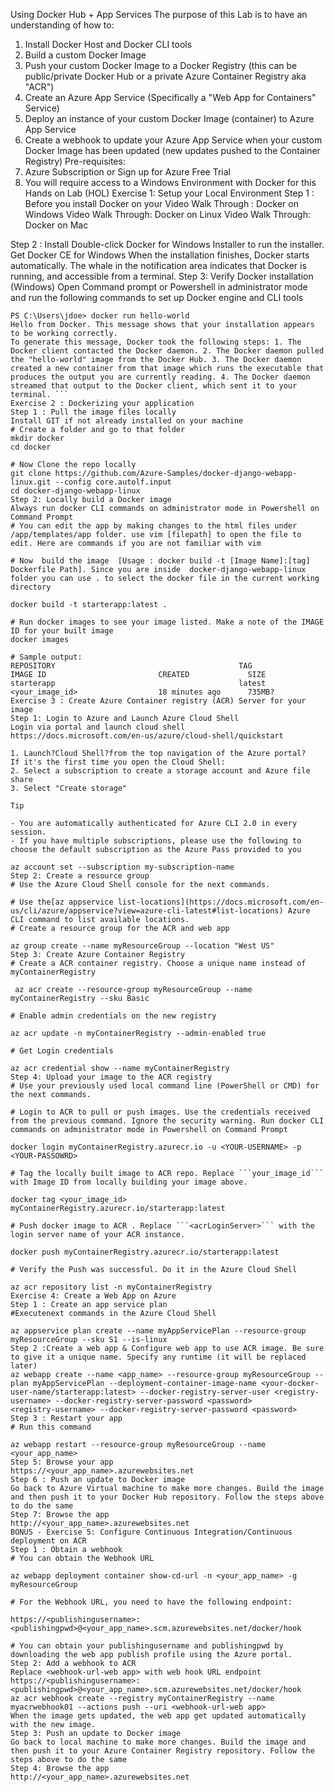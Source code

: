 Using Docker Hub + App Services 
The purpose of this Lab is to have an understanding of how to: 
1. Install Docker Host and Docker CLI tools 
2. Build a custom Docker Image 
3. Push your custom Docker Image to a Docker Registry (this can be public/private Docker Hub or a private Azure Container Registry aka "ACR") 
4. Create an Azure App Service (Specifically a "Web App for Containers" Service) 
5. Deploy an instance of your custom Docker Image (container) to Azure App Service 
6. Create a webhook to update your Azure App Service when your custom Docker Image has been updated (new updates pushed to the Container Registry)
Pre-requisites:
1.	Azure Subscription or Sign up for Azure Free Trial
2.	You will require access to a Windows Environment with Docker for this Hands on Lab (HOL)
Exercise 1: Setup your Local Environment
Step 1 : Before you install Docker on your
Video Walk Through : Docker on Windows
Video Walk Through: Docker on Linux
Video Walk Through: Docker on Mac




Step 2 : Install
Double-click Docker for Windows Installer to run the installer.
Get Docker CE for Windows
When the installation finishes, Docker starts automatically. The whale in the notification area indicates that Docker is running, and accessible from a terminal.
Step 3: Verify Docker installation (Windows)
Open Command prompt or Powershell in administrator mode and run the following commands to set up Docker engine and CLI tools
``` PS C:\Users\jdoe> docker --version Docker version 17.03.0-ce, build 60ccb22
PS C:\Users\jdoe> docker run hello-world
Hello from Docker. This message shows that your installation appears to be working correctly.
To generate this message, Docker took the following steps: 1. The Docker client contacted the Docker daemon. 2. The Docker daemon pulled the "hello-world" image from the Docker Hub. 3. The Docker daemon created a new container from that image which runs the executable that produces the output you are currently reading. 4. The Docker daemon streamed that output to the Docker client, which sent it to your terminal. ```
Exercise 2 : Dockerizing your application
Step 1 : Pull the image files locally
Install GIT if not already installed on your machine
# Create a folder and go to that folder   
mkdir docker 
cd docker  

# Now Clone the repo locally  
git clone https://github.com/Azure-Samples/docker-django-webapp-linux.git --config core.autolf.input 
cd docker-django-webapp-linux 
Step 2: Locally build a Docker image
Always run docker CLI commands on administrator mode in Powershell on Command Prompt
# You can edit the app by making changes to the html files under /app/templates/app folder. use vim [filepath] to open the file to edit. Here are commands if you are not familiar with vim  

# Now  build the image  [Usage : docker build -t [Image Name]:[tag]  Dockerfile Path]. Since you are inside  docker-django-webapp-linux folder you can use . to select the docker file in the current working directory 

docker build -t starterapp:latest . 

# Run docker images to see your image listed. Make a note of the IMAGE ID for your built image
docker images

# Sample output:
REPOSITORY                                         TAG                 IMAGE ID                         CREATED             SIZE 
starterapp                                         latest              <your_image_id>                  18 minutes ago      735MB? 
Exercise 3 : Create Azure Container registry (ACR) Server for your image
Step 1: Login to Azure and Launch Azure Cloud Shell
Login via portal and launch cloud shell  https://docs.microsoft.com/en-us/azure/cloud-shell/quickstart  

1. Launch?Cloud Shell?from the top navigation of the Azure portal? 
If it's the first time you open the Cloud Shell:
2. Select a subscription to create a storage account and Azure file share 
3. Select "Create storage" 

Tip

- You are automatically authenticated for Azure CLI 2.0 in every session.
- If you have multiple subscriptions, please use the following to choose the default subscription as the Azure Pass provided to you 

az account set --subscription my-subscription-name 
Step 2: Create a resource group
# Use the Azure Cloud Shell console for the next commands.

# Use the[az appservice list-locations](https://docs.microsoft.com/en-us/cli/azure/appservice?view=azure-cli-latest#list-locations) Azure CLI command to list available locations. 
# Create a resource group for the ACR and web app 

az group create --name myResourceGroup --location "West US"    
Step 3: Create Azure Container Registry
# Create a ACR container registry. Choose a unique name instead of myContainerRegistry

 az acr create --resource-group myResourceGroup --name myContainerRegistry --sku Basic

# Enable admin credentials on the new registry

az acr update -n myContainerRegistry --admin-enabled true

# Get Login credentials 

az acr credential show --name myContainerRegistry
Step 4: Upload your image to the ACR registry
# Use your previously used local command line (PowerShell or CMD) for the next commands. 

# Login to ACR to pull or push images. Use the credentials received from the previous command. Ignore the security warning. Run docker CLI commands on administrator mode in Powershell on Command Prompt

docker login myContainerRegistry.azurecr.io -u <YOUR-USERNAME> -p <YOUR-PASSOWRD>    

# Tag the locally built image to ACR repo. Replace ```your_image_id``` with Image ID from locally building your image above. 

docker tag <your_image_id> myContainerRegistry.azurecr.io/starterapp:latest

# Push docker image to ACR . Replace ```<acrLoginServer>``` with the login server name of your ACR instance.

docker push myContainerRegistry.azurecr.io/starterapp:latest

# Verify the Push was successful. Do it in the Azure Cloud Shell

az acr repository list -n myContainerRegistry
Exercise 4: Create a Web App on Azure
Step 1 : Create an app service plan
#Executenext commands in the Azure Cloud Shell

az appservice plan create --name myAppServicePlan --resource-group myResourceGroup --sku S1 --is-linux
Step 2 :Create a web app & Configure web app to use ACR image. Be sure to give it a unique name. Specify any runtime (it will be replaced later)
az webapp create --name <app_name> --resource-group myResourceGroup --plan myAppServicePlan --deployment-container-image-name <your-docker-user-name/starterapp:latest> --docker-registry-server-user <registry-username> --docker-registry-server-password <password>
<registry-username> --docker-registry-server-password <password>
Step 3 : Restart your app
# Run this command 

az webapp restart --resource-group myResourceGroup --name <your_app_name>
Step 5: Browse your app
https://<your_app_name>.azurewebsites.net 
Step 6 : Push an update to Docker image
Go back to Azure Virtual machine to make more changes. Build the image and then push it to your Docker Hub repository. Follow the steps above to do the same
Step 7: Browse the app
http://<your_app_name>.azurewebsites.net
BONUS - Exercise 5: Configure Continuous Integration/Continuous deployment on ACR
Step 1 : Obtain a webhook
# You can obtain the Webhook URL 

az webapp deployment container show-cd-url -n <your_app_name> -g myResourceGroup

# For the Webhook URL, you need to have the following endpoint: 

https://<publishingusername>:<publishingpwd>@<your_app_name>.scm.azurewebsites.net/docker/hook

# You can obtain your publishingusername and publishingpwd by downloading the web app publish profile using the Azure portal.
Step 2: Add a webhook to ACR
Replace <webhook-url-web app> with web hook URL endpoint https://<publishingusername>:<publishingpwd>@<your_app_name>.scm.azurewebsites.net/docker/hook
az acr webhook create --registry myContainerRegistry --name myacrwebhook01 --actions push --uri <webhook-url-web app>
When the image gets updated, the web app get updated automatically with the new image.
Step 3: Push an update to Docker image
Go back to local machine to make more changes. Build the image and then push it to your Azure Container Registry repository. Follow the steps above to do the same
Step 4: Browse the app
http://<your_app_name>.azurewebsites.net

